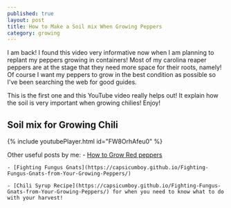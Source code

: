 ```yaml
---
published: true
layout: post
title: How to Make a Soil mix When Growing Peppers 
category: growing
---
```


I am back! I found this video very informative now when I am planning to replant my peppers growing in containers! 
Most of my carolina reaper peppers are at the stage that they need more space for their roots, namely! 
Of course I want my peppers to grow in the best condition as possible so I've been searching the web for good guides. 

This is the first one and this YouTube video really helps out! It explain how the soil is very important when growing chilies! Enjoy!

## Soil mix for Growing Chili

{% include youtubePlayer.html id="FW8OrhAfeu0" %}

Other useful posts by me:
    - [How to Grow Red peppers](https://capsicumboy.github.io/Growing-Red-Bell-Peppers-From-Seed/)
    
    - [Fighting Fungus Gnats](https://capsicumboy.github.io/Fighting-Fungus-Gnats-from-Your-Growing-Peppers/)
    
    - [Chili Syrup Recipe](https://capsicumboy.github.io/Fighting-Fungus-Gnats-from-Your-Growing-Peppers/) for when you need to know what to do with your harvest!
